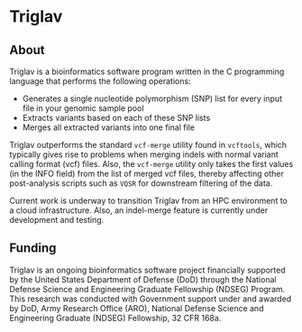 # Triglav

## About

Triglav is a bioinformatics software program written in the C programming language that performs the following operations:

* Generates a single nucleotide polymorphism (SNP) list for every input file in your genomic sample pool
* Extracts variants based on each of these SNP lists
* Merges all extracted variants into one final file

Triglav outperforms the standard `vcf-merge` utility found in `vcftools`, which typically gives rise to problems when merging indels with normal variant calling format (vcf) files.  Also, the `vcf-merge` utility only takes the first values (in the INFO field) from the list of merged vcf files, thereby affecting other post-analysis scripts such as `VQSR` for downstream filtering of the data. 

Current work is underway to transition Triglav from an HPC environment to a cloud infrastructure.  Also, an indel-merge feature is currently under development and testing.  

## Funding

Triglav is an ongoing bioinformatics software project financially supported by the
United States Department of Defense (DoD) through the National Defense Science and Engineering
Graduate Fellowship (NDSEG) Program. This research was conducted with Government support under
and awarded by DoD, Army Research Office (ARO), National Defense Science and Engineering
Graduate (NDSEG) Fellowship, 32 CFR 168a.
